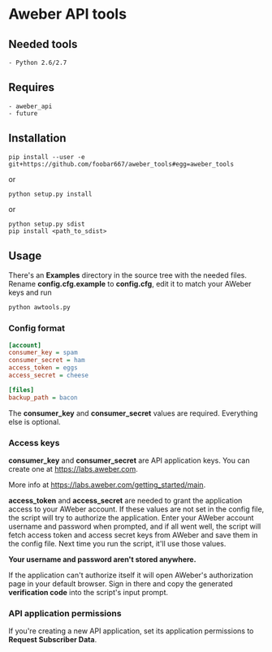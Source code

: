# Aweber API tools

## Needed tools

    - Python 2.6/2.7

## Requires

    - aweber_api
    - future

## Installation

```console
pip install --user -e git+https://github.com/foobar667/aweber_tools#egg=aweber_tools
```
or
```console
python setup.py install
```
or
```console
python setup.py sdist
pip install <path_to_sdist>
```

## Usage

There's an **Examples** directory in the source tree with the needed files.
Rename **config.cfg.example** to **config.cfg**, edit it to match your AWeber
keys and run
```python
python awtools.py
```

### Config format

```ini
[account]
consumer_key = spam
consumer_secret = ham
access_token = eggs
access_secret = cheese

[files]
backup_path = bacon
```

The **consumer_key** and **consumer_secret** values are required. Everything
else is optional.

### Access keys

**consumer_key** and **consumer_secret** are API application keys.
You can create one at https://labs.aweber.com.

More info at https://labs.aweber.com/getting_started/main.

**access_token** and **access_secret** are needed to grant the application
access to your AWeber account.
If these values are not set in the config file, the script will try to
authorize the application. Enter your AWeber account username and password
when prompted, and if all went well, the script will fetch access token and
access secret keys from AWeber and save them in the config file. Next time you
run the script, it'll use those values.

**Your username and password aren't stored anywhere.**

If the application can't authorize itself it will open AWeber's authorization
page in your default browser. Sign in there and copy the generated
**verification code** into the script's input prompt.

### API application permissions

If you're creating a new API application, set its application permissions to
**Request Subscriber Data**.